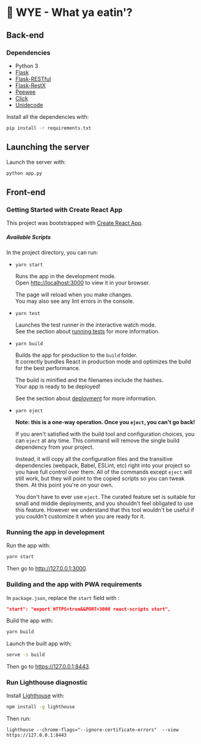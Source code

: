 # :fork_and_knife: WYE - What ya eatin'?

## Back-end

### Dependencies

- Python 3
- [Flask](https://flask.palletsprojects.com/en/1.1.x/)
- [Flask-RESTful](https://flask-restful.readthedocs.io/en/latest/)
- [Flask-RestX](https://flask-restx.readthedocs.io/en/latest/index.html)
- [Peewee](http://docs.peewee-orm.com/en/latest/)
- [Click](https://click.palletsprojects.com/en/8.0.x/)
- [Unidecode](https://pypi.org/project/Unidecode/)

Install all the dependencies with:
```bash
pip install -r requirements.txt
```

## Launching the server

Launch the server with: 
```bash
python app.py
```

## Front-end

### Getting Started with Create React App

This project was bootstrapped with [Create React App](https://github.com/facebook/create-react-app).

##### Available Scripts

In the project directory, you can run:

-  `yarn start`

    Runs the app in the development mode.\
    Open [http://localhost:3000](http://localhost:3000) to view it in your browser.

    The page will reload when you make changes.\
    You may also see any lint errors in the console.

-  `yarn test`

    Launches the test runner in the interactive watch mode.\
    See the section about [running tests](https://facebook.github.io/create-react-app/docs/running-tests) for more information.

-  `yarn build`

    Builds the app for production to the `build` folder.\
    It correctly bundles React in production mode and optimizes the build for the best performance.

    The build is minified and the filenames include the hashes.\
    Your app is ready to be deployed!

    See the section about [deployment](https://facebook.github.io/create-react-app/docs/deployment) for more information.

-  `yarn eject`

    **Note: this is a one-way operation. Once you `eject`, you can't go back!**

    If you aren't satisfied with the build tool and configuration choices, you can `eject` at any time. This command will remove the single build dependency from your project.

    Instead, it will copy all the configuration files and the transitive dependencies (webpack, Babel, ESLint, etc) right into your project so you have full control over them. All of the commands except `eject` will still work, but they will point to the copied scripts so you can tweak them. At this point you're on your own.

    You don't have to ever use `eject`. The curated feature set is suitable for small and middle deployments, and you shouldn't feel obligated to use this feature. However we understand that this tool wouldn't be useful if you couldn't customize it when you are ready for it.

### Running the app in development

Run the app with:

```bash
yarn start
```

Then go to http://127.0.0.1:3000.

### Building and the app with PWA requirements

In `package.json`, replace the `start` field with :

```json
"start": "export HTTPS=true&&PORT=3000 react-scripts start",
```

Build the app with: 

```bash
yarn build
```

Launch the built app with:

```bash
serve -s build
```

Then go to https://127.0.0.1:8443.

### Run Lighthouse diagnostic

Install [Lighthouse](https://developers.google.com/web/tools/lighthouse) with:

```bash
npm install -g lighthouse
```

Then run:

```
lighthouse --chrome-flags="--ignore-certificate-errors"  --view https://127.0.0.1:8443
```